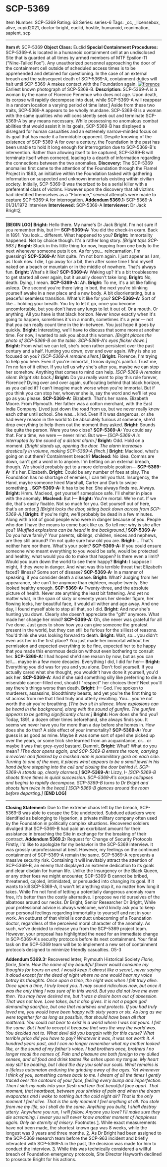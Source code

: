 # SCP-5369
Item Number: SCP-5369
Rating: 63
Series: series-6
Tags: _cc, _licensebox, alive, cupid2021, doctor-bright, euclid, hostile, humanoid, reanimation, sapient, scp

---

**Item #:** SCP-5369
**Object Class:** Euclid
**Special Containment Procedures:** SCP-5369-A is located in a humanoid containment cell at an undisclosed Site that is guarded at all times by armed members of MTF Epsilon-11 ("Nine-Tailed Fox"). Any unauthorized personnel approaching the door of the containment cell outside of scheduled access times is to be apprehended and detained for questioning.
In the case of an external breach and the subsequent death of SCP-5369-A, containment duties will halt until SCP-5369-A makes contact with the Foundation again.
[![florence](https://scp-wiki.wdfiles.com/local--resized-images/scp-5369/florence/medium.jpg)](https://scp-wiki.wdfiles.com/local--files/scp-5369/florence)
Earliest known photograph of SCP-5369-B.
**Description:** SCP-5369-A is a woman by the name of Florence Penemue who does not age. Upon death, its corpse will rapidly decompose into dust, while SCP-5369-A will reappear in a random location a varying period of time later.[1](javascript:;) Aside from these two traits, SCP-5369-A appears to be wholly mundane.
SCP-5369-B is a woman with the same qualities who will consistently seek out and terminate SCP-5369-A by any means necessary. While possessing no anomalous combat abilities that would assist it in its goals, SCP-5369-B has displayed a disregard for human casualties and an extremely narrow-minded focus on its goal that has made it a formidable opponent.
Despite knowing of the existence of SCP-5369-A for over a century, the Foundation in the past has been unable to hold it long enough for interrogation due to SCP-5369-B's intervention. Rather than allowing itself to be captured, SCP-5369-B will terminate itself when cornered, leading to a dearth of information regarding the connections between the two anomalies.
**Discovery:** The SCP-5369 anomalies first came to the attention of the Foundation through the Flamel Project in 1863, an initiative within the Foundation tasked with gathering information on suspected and unknown immortals existing within civilian society. Initially, SCP-5369-B was theorized to be a serial killer with a preferential class of victims. However upon the discovery that all victims had identified themselves as a "Florence," several attempts were made to capture SCP-5369-A for interrogation.
**Addendum 5369.1:** SCP-5369-A 01/31/1972 Interview
**Interviewed:** SCP-5369-A
**Interviewer:** Dr Jack Bright[2](javascript:;)
* * *
**[BEGIN LOG]**
**Bright:** Hello there. My name's Dr Jack Bright. I'm not sure if you remember this, but I—
**SCP-5369-A:** You did the check-in exam. Back in 1891. You look… different. What happened to you?
**Bright:** Immortality happened. Not by choice though. It's a rather long story.
_[Bright taps SCP-963.]_
**Bright:** Stuck in this little thing for now, hopping from one body to the next whenever someone puts it on. As for you… reincarnation, I'm guessing?
**SCP-5369-A:** Not quite. I'm not born again. I just appear as I am, as I look now. I die, I go away for a bit, then after some time I find myself naked on a beach or mountain or in the middle of nowhere. That's always fun.
**Bright:** What's it like?
**SCP-5369-A:** Waking up? It's a bit troublesome to get started all over again, but it usually doesn't take long.
**Bright:** No, death. Dying, I mean.
**SCP-5369-A:** Ah.
**Bright:** To me, it's a bit like falling asleep. One second you're there lying in bed, the next you're blinking yourself awake in a new place and a new body. A bit disorientating, but a peaceful seamless transition. What's it like for you?
**SCP-5369-A:** Sort of like… holding your breath. You try to let it go, once you become uncomfortable, but you don't have any lungs to let it out of. Or a mouth. Or anything. All you have is that black horizon. Never know exactly when it's going to happen, sometimes it's in a month, sometimes it's a year — not that you can really count time in the in-between. You just hope it goes by quickly.
**Bright:** Interesting, we'll have to discuss that some more at another time. For now, I wanted to ask you about this woman.
_[Bright places the photo of SCP-5369-B on the table. SCP-5369-A's eyes flicker down.]_
**Bright:** From what we can tell, she's been rather persistent over the past century and a half. Hunting you down, over and over again. Why is she so focused on you?
_[SCP-5369-A remains silent.]_
**Bright:** Florence, I'm trying to help you here. Even if you're immortal, I know dying's painful. Trust me, I'm no fan of it either. If you tell us why she's after you, maybe we can stop her somehow. Anything that comes to mind can help.
_[SCP-5369-A remains silent. Bright sits back.]_
**Bright:** Do you really want to play this role forever, Florence? Dying over and over again, suffocating behind that black horizon, as you called it? I can't imagine much worse when you're immortal. But if you think you can stop her, whoever she is, say the word and we'll let you go as you please.
**SCP-5369-A:** Elizabeth. That's her name. Elizabeth Moore. From Plymouth. Her father was a cotton merchant, with the East India Company. Lived just down the road from us, but we never really knew each other until school. She was… kind. Even if it was dangerous, or she had every reason in the world to be absolutely furious at someone, she'd drop everything to help them out the moment they asked.
**Bright:** Sounds like quite the person. Were you two close?
**SCP-5369-A:** You could say that. For a time, we were ⁠— never mind. But we⁠—
_[SCP-5369-A is interrupted by the sound of a distant alarm.]_
**Bright:** Odd. Hold on a moment.
_[Bright stands up, opening the door. The alarm increases drastically in volume, making SCP-5369-A flinch.]_
**Bright:** Macleod, what's going on out there? Containment breach?
**Macleod:** No idea. Comms are down, can't get a word in to anyone. I'm betting on an external breach, though. We should probably get to a more defensible position—
**SCP-5369-A:** It's her. Elizabeth.
**Bright:** Could be any number of foes at play. The Foundation has no shortage of enemies, I can tell you that. Insurgency, the Hand, maybe someone hired Marshall, Carter and Dark to swipe something…
**SCP-5369-A:** It has to be her. She always finds me. Always.
**Bright:** Hmm. Macleod, get yourself someplace safe. I'll shelter in place with the anomaly.
**Macleod:** But I—
**Bright:** You're mortal. We're not. If we die, that's easily fixable. Not so much for you. Get yourself out of here, that's an order.[3](javascript:;)
_[Bright locks the door, sitting back down across from SCP-5369-A.]_
**Bright:** If you're right, we'll probably be dead in a few minutes. Along with a lot of good people who were in danger because of you. People who don't have the means to come back like us. So tell me: why is she after you?
_[Muffled explosions can be heard in the background.]_
**SCP-5369-A:** Do you have family? Your parents, siblings, children, nieces and nephews, are they still around? I'm not quite sure how old you are.
**Bright:** …That's neither here nor there. What's your point?
**SCP-5369-A:** If you could ensure someone who meant everything to you would be safe, would be protected and healthy, what would you do to make that happen? Is there even a limit? Would you burn down the world to see them happy?
**Bright:** I suppose I might, if they were in danger. And what was this terrible threat that Elizabeth faced? Illness? Some sort of disease?
**SCP-5369-A:** In a manner of speaking, if you consider death a disease.
**Bright:** What? Judging from her appearance, she can't be anymore than eighteen, maybe twenty. She looked healthy enough.
**SCP-5369-A:** Twenty-three, and the absolute picture of health. Never ate anything the least bit fattening. And yet no matter what, in the span of sixty or seventy years her slender figure, her flowing locks, her beautiful face, it would all wither and age away. And one day, I found myself able to stop all that, so I did.
**Bright:** And now she's hunting you down. Clearly she doesn't appreciate the "gift" anymore. What made her change her mind?
**SCP-5369-A:** Oh, she never was grateful for all I've done. Just goes to show how you can give someone the greatest present in the world, but they can still be furious for the silliest of reasons. You'd think she was looking forward to death.
**Bright:** Wait, so… you didn't even ask her in the first place? You just made her immortal without her permission and expected everything to be fine, expected her to be happy that you made this enormous decision without even bothering to consult her.
**SCP-5369-A:** I had hoped she'd see reason by now, but as you can tell…. maybe in a few more decades. Everything I did, I did for her—
**Bright:** Everything you did was for you and you alone. Don't fool yourself. If you actually cared what she thought, you wouldn't have done it yourself, you'd ask her.
**SCP-5369-A:** And if she said something silly like preferring to die a miserable cancer-filled end, should I "respect" her choices then? Next you'll say there's things worse than death.
**Bright:** I— God. I've spoken to murderers, assassins, bloodthirsty beasts, and yet you're the first thing to sit across from me that I find truly and utterly revolting. You… you're not worth the air you're breathing.
_[The two sit in silence. More explosions can be heard in the background, along with the sound of gunfire. The gunfire appears to be getting significantly closer.]_
**Bright:** How does she find you? Today, 1891, a dozen other times beforehand, she always finds you. It seems we never have you for more than a day before she homes in. How does she do that? A side effect of your immortality?
**SCP-5369-A:** Your guess is as good as mine. Maybe it was some sort of spell she picked up over the years, or some trick she learned from an acquaintance, or… or maybe it was that grey-eyed bastard. Dammit.
**Bright:** What? What do you mean?
_[The door opens again, and SCP-5369-B enters the room, carrying a revolver and flanked by a masked man in paramilitary garb on each side. Turning to one of the men, it places what appears to be a small jewel in his hand before stepping into the cell and closing the door behind it. SCP-5369-A stands up, clearly alarmed.]_
**SCP-5369-A:** Lizzy, I-
_[SCP-5369-B shoots three times in quick succession. SCP-5369-A's corpse collapses and begins to rapidly decompose. SCP-5369-B turns to Dr Bright and shoots him twice in the head.]_
_[SCP-5369-B glances around the room before departing.]_
**[END LOG]**
* * *
**Closing Statement:** Due to the extreme chaos left by the breach, SCP-5369-B was able to escape the Site undetected. Subdued attackers were identified as belonging to Hyperion, a private military company often used by the Foundation in politically complex situations. Recovered soldiers divulged that SCP-5369-B had paid an exorbitant amount for their assistance in breaching the Site in exchange for the breaking of their contract.
**Addendum 5369.2:** Request for Change of Security Protocols
Firstly, I'd like to apologize for my behavior in the SCP-5369 interview. It was grossly unprofessional at best. However, my feelings on the continued containment of SCP-5369-A remain the same.
SCP-5369-A represents a massive security risk. Containing it will inevitably attract the attention of SCP-5369-B, an enemy that displayed an extreme dedication to its goals and clear disdain for human life. Unlike the Insurgency or the Black Queen, or any other foes we might encounter, SCP-5369-B cannot be bribed, threatened, cajoled, intimidated, or persuaded into changing its goal. If it wants to kill SCP-5369-A, it won't let anything stop it, no matter how long it takes.
While I'm not fond of letting a potentially dangerous anomaly roam free, it's better than the costly alternative. I propose we rid ourselves of the albatross around our necks.
Dr Bright, Senior Researcher
Dr Bright,
While your professional advice is always welcome, we'd kindly ask you to keep your personal feelings regarding immortality to yourself and not in your work. An outburst of that vitriol is conduct unbecoming of a Foundation doctor, regardless of the perceived moral character of the anomaly. As such, we've decided to release you from the SCP-5369 project team.
However, your proposal has highlighted the need for an immediate change in SCP-5369-A's security protocols before its next containment. Your final task on the SCP-5369 team will be to implement a new set of containment protocols designed to minimize friendly casualties.
O5-3
  

  

  

  

  

  
  
**Addendum 5369.3:** Recovered letter, Plymouth Historical Society
_Florie, florie, florie. How the name of my beautiful flower would consume my thoughts for hours on end. I would keep it almost like a secret, never saying it aloud except for the dead of night where no one would hear my voice betray its thoughts. Once upon a time, the night was when I felt truly alive. Once upon a time, I truly loved you. It may sound ridiculous now, but once it was the only thing I was sure of in this world._
_But you did not love me even then. You may have desired me, but it was a desire born out of obsession. That was not love. Love takes, but it also gives. It is not a pagan god demanding sacrifice, but one that nourishes and protects. If you had truly loved me, you would have been happy with sixty years or six. As long as we were together for as long as possible, that should have been all that mattered._
_You could not bear to exist in a world where I was not yours. I felt the same. But I had to accept it because that was the way the world was. You decided not to._
_What devil did you bargain with for this curse? What terrible price did you have to pay? Whatever it was, it was not worth it. A hundred years past, and I can no longer remember what my mother looked like, or the sound of my father's voice. I had brothers once, brothers I no longer recall the names of. Pain and pleasure are both foreign to my dulled senses, and all food and drink tastes like ashes upon my tongue. My heart may still be beating, but I died the day you sold our souls. What remains is a lifeless automaton enduring the grinding away of the ages._
_Yet whenever I think of you, something comes back to me. I dream of all the times I gently traced over the contours of your face, feeling every bump and imperfection. Then I sink my nails into your flesh and tear that beautiful face apart. That moment, that heartbeat, between your shrieks of pain and when the dream evaporates and I wake to nothing but the cold night air? That is the only moment I feel alive. That is the only moment I feel anything at all._
_You stole from me my life, so I shall do the same. Anything you build, I shall destroy utterly. Anywhere you run, I will follow. Anyone you love? I'll make sure they die screaming. I swear you will never know another moment of happiness again._
_Only an eternity of misery._
Footnotes
[1](javascript:;). While exact measurements have not been made, the shortest known gap was 8 weeks, while the longest was 9 years and three months.
[2](javascript:;). As Dr Bright had been assigned to the SCP-5369 research team before the SCP-963 incident and briefly interacted with SCP-5369-A in the past, the decision was made for him to conduct the interview.
[3](javascript:;). While this was technically considered a willful breach of Foundation emergency protocols, Site Director Hayworth declined to prosecute Bright for his actions.